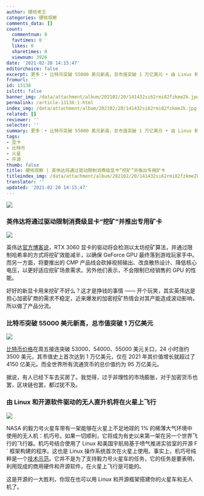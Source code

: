 ```yaml
---
author: 硬核老王
categories: 硬核观察
comments_data: []
count:
  commentnum: 0
  favtimes: 0
  likes: 0
  sharetimes: 0
  viewnum: 3926
date: '2021-02-20 14:15:47'
editorchoice: false
excerpt: 更多：• 比特币突破 55000 美元新高，总市值突破 1 万亿美元 • 由 Linux 和开源软件驱动的无人直升机将在火星上飞行
fromurl: ''
id: 13138
islctt: false
banner_img: /data/attachment/album/202102/20/141432si62rmi82fzkme2k.jpg
permalink: /article-13138-1.html
index_img: /data/attachment/album/202102/20/141432si62rmi82fzkme2k.jpg
related: []
reviewer: ''
selector: ''
summary: 更多：• 比特币突破 55000 美元新高，总市值突破 1 万亿美元 • 由 Linux 和开源软件驱动的无人直升机将在火星上飞行
tags:
- 显卡
- 比特币
- 火星
- 开源
thumb: false
title: 硬核观察 | 英伟达将通过驱动限制消费级显卡“挖矿”并推出专用矿卡
titleindex_img: /data/attachment/album/202102/20/141432si62rmi82fzkme2k.jpg
translator: ''
updated: '2021-02-20 14:15:47'
---
```


![](/data/attachment/album/202102/20/141432si62rmi82fzkme2k.jpg)


### 英伟达将通过驱动限制消费级显卡“挖矿”并推出专用矿卡


![](/data/attachment/album/202102/20/141451wshixhhsi1ii1lla.jpg)


英伟达[官方博客说](https://blogs.nvidia.com/blog/2021/02/18/geforce-cmp/)，RTX 3060 显卡的驱动将会检测以太坊挖矿算法，并通过限制哈希率的方式将挖矿效能减半，以确保 GeForce GPU 最终落到游戏玩家手中。而另一方面，将要推出的 CMP 产品线会砍掉视频输出、改良散热设计、降低核心电压，以更好适应挖矿场景需求。另外他们表示，不会限制已经销售的 GPU 的性能。


好好的新显卡用来挖矿不好么？这才是挣钱的事情 —— 开个玩笑，其实英伟达是担心加密矿商的需求不稳定，近来爆发的加密挖矿热情会对其产能造成波动影响，所以做了产品分流。


### 比特币突破 55000 美元新高，总市值突破 1 万亿美元


![](/data/attachment/album/202102/20/141513k2642xtyrpip6ni8.jpg)


[比特币价格](https://finance.yahoo.com/chart/BTC-USD)在周五接连突破 53000、54000、55000 美元关口，24 小时涨约 3500 美元，其市值史上首次达到 1 万亿美元，仅在 2021 年其价值增长就超过了 4150 亿美元。而全世界所有流通货币的总价值约为 95 万亿美元。


据说，有人已经下车去买房了。我觉得，过于非理性的市场膨胀，对于加密货币也罢，区块链也罢，都过犹不及。


### 由 Linux 和开源软件驱动的无人直升机将在火星上飞行


![](/data/attachment/album/202102/20/141530rr0jus0zxv70pri9.jpg)


NASA 的毅力号火星车带有一架能够在火星上不足地球的 1% 的稀薄大气环境中使用的无人机：机巧号。如果一切顺利，它将成为有史以来第一架在另一个世界飞行的飞行器。机巧号结合使用了 Linux 和美国宇航局基于喷气推进实验室的开源 F´ 框架构建的程序。这也是 Linux 操作系统首次在火星上使用。事实上，机巧号纯粹是一个[技术示范](https://mars.nasa.gov/technology/helicopter/)。它并不是为了支持毅力号火星车的任务，它的任务是要表明，利用现成的商用硬件和开源软件，在火星上飞行是可能的。


这是开源的一大胜利，你现在也可以用 Linux 和开源框架搭建你的火星车和无人机了。